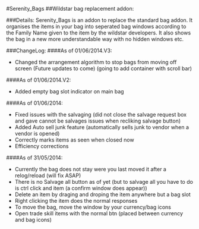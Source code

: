 #Serenity_Bags
##Wildstar bag replacement addon:

###Details:
Serenity_Bags is an addon to replace the standard bag addon.
It organises the items in your bag into seperated bag windows according to the Family Name given to the item by the wildstar developers.
It also shows the bag in a new more understandable way with no hidden windows etc.

###ChangeLog:
####As of 01/06/2014.V3:
* Changed the arrangement algorithm to stop bags from moving off screen (Future updates to come) (going to add container with scroll bar)

####As of 01/06/2014.V2:
* Added empty bag slot indicator on main bag

####As of 01/06/2014:
* Fixed issues with the salvaging (did not close the salvage request box and gave cannot be salvages issues when recliking salvage button) 
* Added Auto sell junk feature (automatically sells junk to vendor when a vendor is opened)
* Correctly marks items as seen when closed now
* Efficiency corrections

####As of 31/05/2014:
* Currently the bag does not stay were you last moved it after a relog/reload (will fix ASAP)
* There is no Salvage all button as of yet (but to salvage all you have to do is ctrl click and item (a confirm window does appear))
* Delete an item by draging and droping the item anywhere but a bag slot
* Right clicking the item does the normal responses
* To move the bag, move the window by your currency/bag icons
* Open trade skill items with the normal btn (placed between currency and bag icons)

